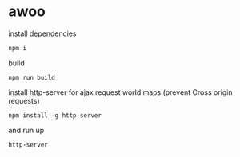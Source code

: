 # awoo
install dependencies
```shell script
npm i
```
build
```shell script
npm run build
```
install http-server for ajax request world maps (prevent Cross origin requests)
```shell script
npm install -g http-server
```
and run up
```shell script
http-server
```